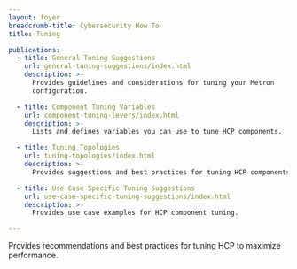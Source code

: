 ```yaml
---
layout: foyer
breadcrumb-title: Cybersecurity How To
title: Tuning

publications:
  - title: General Tuning Suggestions
    url: general-tuning-suggestions/index.html
    description: >-
      Provides guidelines and considerations for tuning your Metron
      configuration.

  - title: Component Tuning Variables
    url: component-tuning-levers/index.html
    description: >-
      Lists and defines variables you can use to tune HCP components.

  - title: Tuning Topologies
    url: tuning-topologies/index.html
    description: >-
      Provides suggestions and best practices for tuning HCP components.

  - title: Use Case Specific Tuning Suggestions
    url: use-case-specific-tuning-suggestions/index.html
    description: >-
      Provides use case examples for HCP component tuning.

---
```


Provides recommendations and best practices for tuning HCP to maximize
performance.
